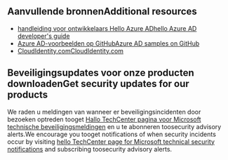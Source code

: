 ## <a name="additional-resources"></a><span data-ttu-id="fb4c4-101">Aanvullende bronnen</span><span class="sxs-lookup"><span data-stu-id="fb4c4-101">Additional resources</span></span>
* [<span data-ttu-id="fb4c4-102">handleiding voor ontwikkelaars Hello Azure AD</span><span class="sxs-lookup"><span data-stu-id="fb4c4-102">hello Azure AD developer's guide</span></span>](../articles/active-directory/develop/active-directory-developers-guide.md)
* [<span data-ttu-id="fb4c4-103">Azure AD-voorbeelden op GitHub</span><span class="sxs-lookup"><span data-stu-id="fb4c4-103">Azure AD samples on GitHub</span></span>](https://github.com/Azure-Samples/?utf8=%E2%9C%93&query=active-directory)
* [<span data-ttu-id="fb4c4-104">CloudIdentity.com</span><span class="sxs-lookup"><span data-stu-id="fb4c4-104">CloudIdentity.com</span></span>](http://cloudidentity.com)

## <a name="get-security-updates-for-our-products"></a><span data-ttu-id="fb4c4-105">Beveiligingsupdates voor onze producten downloaden</span><span class="sxs-lookup"><span data-stu-id="fb4c4-105">Get security updates for our products</span></span>
<span data-ttu-id="fb4c4-106">We raden u meldingen van wanneer er beveiligingsincidenten door bezoeken optreden tooget [Hallo TechCenter pagina voor Microsoft technische beveiligingsmeldingen](https://technet.microsoft.com/security/dd252948) en u te abonneren toosecurity advisory alerts.</span><span class="sxs-lookup"><span data-stu-id="fb4c4-106">We encourage you tooget notifications of when security incidents occur by visiting [hello TechCenter page for Microsoft technical security notifications](https://technet.microsoft.com/security/dd252948) and subscribing toosecurity advisory alerts.</span></span>
